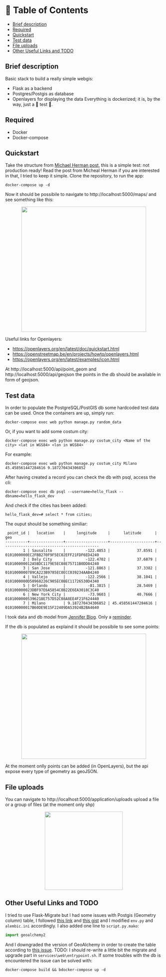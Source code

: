 # 🚩 Table of Contents
- [Brief description](#brief-description)
- [Required](#required)
- [Quickstart](#quickstart)
- [Test data](#test-data)
- [File uploads](#file-uploads)
- [Other Useful Links and TODO](#other-useful-links-and-todo)
## Brief description
Basic stack to build a really simple webgis:
* Flask as a backend
* Postgres/Postgis as database
* Openlayers for displaying the data
Everything is dockerized; it is, by the way, just a 🧪 test 🧪.
## Required
* Docker
* Docker-compose
## Quickstart
Take the structure from [Michael Herman post](https://testdriven.io/blog/dockerizing-flask-with-postgres-gunicorn-and-nginx/), this is a simple test: not production ready! Read the post from Micheal Herman if you are interested in that, I tried to keep it simple.
Clone the repository, to run the app: 
```
docker-compose up -d
```
Now it should be possibile to navigate to http://localhost:5000/maps/ and see something like this:

<p align="center">
<img src="https://user-images.githubusercontent.com/79576081/172322299-5311ec66-a5d5-4f5c-812c-da6d19209e55.png" height="400">
</p>

Useful links for Openlayers:
* https://openlayers.org/en/latest/doc/quickstart.html
* https://openstreetmap.be/en/projects/howto/openlayers.html
* https://openlayers.org/en/latest/examples/icon.html

At http://localhost:5000/api/point_geom and http://localhost:5000/api/geojson the points in the db should be available in form of geojson.
## Test data
In order to populate the PostgreSQL/PostGIS db some hardcoded test data can be used.
Once the containers are up, simply run:
```
docker-compose exec web python manage.py random_data
```
Or, if you want to add some costum city:
```
docker-compose exec web python manage.py costum_city <Name of the city> <lat in WGS84> <lon in WGS84>
```
For example:
```
docker-compose exec web python manage.py costum_city Milano 45.458561447284616 9.187270434306852
```
After having created a record you can check the db with psql, access the cli:
```
docker-compose exec db psql --username=hello_flask --dbname=hello_flask_dev
```
And check if the cities has been added:
```
hello_flask_dev=# select * from cities;
```
The ouput should be something similiar:
```
 point_id |   location    |     longitude     |      latitude      |                    geo
----------+---------------+-------------------+--------------------+--------------------------------------------
        1 | Sausalito     |         -122.4853 |            37.8591 | 0101000000EC2FBB270F9F5EC02EFF21FDF6ED4240
        2 | Daly City     |         -122.4702 |            37.6879 | 010100000012A5BDC1179E5EC08E75711B0DD84240
        3 | San Jose      |         -121.8863 |            37.3382 | 0101000000789CA223B9785EC0ECC039234AAB4240
        4 | Vallejo       |         -122.2566 |            38.1041 | 0101000000D50968226C905EC0BEC11726530D4340
        5 | Orlando       |          -81.3815 |            28.5469 | 010100000023DBF97E6A5854C0B22E6EA3018C3C40
        6 | New York City |          -73.9603 |            40.7666 | 01010000005396218E757D52C08A8EE4F21F624440
        7 | Milano        | 9.187270434306852 | 45.458561447284616 | 010100000017B60DE9E15F22409DA53924B2BA4640
```
I took data and db model from [Jennifer Blog](https://www.jennifergd.com/post/7/). Only a [reminder](https://stackoverflow.com/questions/9692962/flask-sqlalchemy-import-context-issue/9695045#9695045).

If the db is populated as explaind it should be possibile to see some points:

<p align="center">
<img src="https://user-images.githubusercontent.com/79576081/172825755-f6872f15-c025-4ac0-a117-9ab17f6b3c62.png" height="400">
</p>

At the moment onlly points can be added (in OpenLayers), but the api expose every type of geometry as geoJSON.

## File uploads

You can navigate to http://localhost:5000/application/uploads upload a file or a group of files (at the moment only shp)

<p align="center">
<img src="https://user-images.githubusercontent.com/79576081/173757730-832d224a-9cf8-4130-aaa2-4135de0882a4.png" height="250">
</p>

## Other Useful Links and TODO

I tried to use Flask-Migrate but I had some issues with Postgis (Geometry column) table, I followed [this link](https://github.com/miguelgrinberg/Flask-Migrate/issues/18) and [this gist](https://gist.github.com/utek/6163250) and I modified `env.py` and `alembic.ini` accordingly.
I also added one line to `script.py.mako`:
```python
import geoalchemy2
```
And I downgraded the version of GeoAlchemy in order to create the table according to [this issue](https://github.com/geopandas/geopandas/issues/2375).
TODO: I should re-write a little bit the migrate and upgrade part in `services\web\entrypoint.sh`. If some troubles with the db is encountered the issue can be solved with:
```
docker-compose build && bdocker-compose up -d
```


